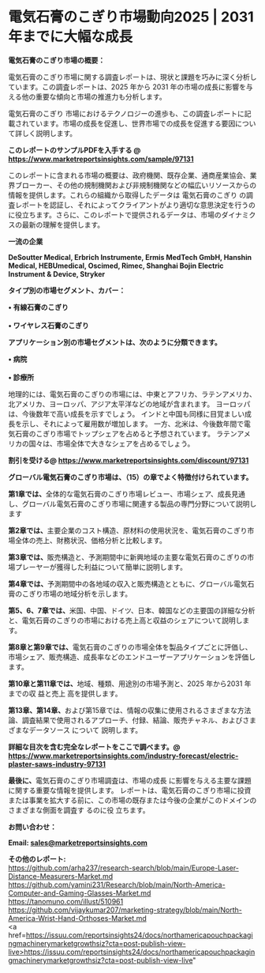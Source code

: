 # 電気石膏のこぎり市場動向2025 | 2031年までに大幅な成長

<strong><b>電気石膏のこぎり市場の概要：</b></strong>

電気石膏のこぎり市場に関する調査レポートは、現状と課題を巧みに深く分析しています。この調査レポートは、2025 年から 2031 年の市場の成長に影響を与える他の重要な傾向と市場の推進力も分析します。

電気石膏のこぎり 市場におけるテクノロジーの進歩も、この調査レポートに記載されています。市場の成長を促進し、世界市場での成長を促進する要因について詳しく説明します。

<strong>このレポートのサンプルPDFを入手する @ <a href=https://www.marketreportsinsights.com/sample/97131>https://www.marketreportsinsights.com/sample/97131</a></strong>

このレポートに含まれる市場の概要は、政府機関、既存企業、通商産業協会、業界ブローカー、その他の規制機関および非規制機関などの幅広いリソースからの情報を提供します。これらの組織から取得したデータは 電気石膏のこぎり の調査レポートを認証し、それによってクライアントがより適切な意思決定を行うのに役立ちます。さらに、このレポートで提供されるデータは、市場のダイナミクスの最新の理解を提供します。

<strong>一流の企業</strong>

<strong><b>DeSoutter Medical, Erbrich Instrumente, Ermis MedTech GmbH, Hanshin Medical, HEBUmedical, Oscimed, Rimec, Shanghai Bojin Electric Instrument & Device, Stryker</b></strong>

<strong><b>タイプ別の市場セグメント、カバー：</b></strong>

<strong>• 有線石膏のこぎり<br><br>• ワイヤレス石膏のこぎり</strong>

<strong><b>アプリケーション別の市場セグメントは、次のように分類できます。</b></strong>

<strong>• 病院<br><br>• 診療所</strong>

 地理的には、電気石膏のこぎりの市場には、中東とアフリカ、ラテンアメリカ、北アメリカ、ヨーロッパ、アジア太平洋などの地域が含まれます。 ヨーロッパは、今後数年で高い成長を示すでしょう。 インドと中国も同様に目覚ましい成長を示し、それによって雇用数が増加します。 一方、北米は、今後数年間で電気石膏のこぎり市場でトップシェアを占めると予想されています。 ラテンアメリカの国々は、市場全体で大きなシェアを占めるでしょう。

<strong>割引を受ける@ <a href=https://www.marketreportsinsights.com/discount/97131>https://www.marketreportsinsights.com/discount/97131</a></strong>

<strong><b>グローバル電気石膏のこぎり市場は、（15）の章でよく特徴付けられています。</b></strong>

<strong><b>第</b></strong><strong><b>1章では、</b></strong>全体的な電気石膏のこぎり市場レビュー、市場シェア、成長見通し、グローバル電気石膏のこぎり市場に関連する製品の専門分野について説明します

<strong><b>第2章では、</b></strong>主要企業のコスト構造、原材料の使用状況を、電気石膏のこぎり市場全体の売上、財務状況、価格分析と比較します。

<strong><b>第3章では、</b></strong>販売構造と、予測期間中に新興地域の主要な電気石膏のこぎりの市場プレーヤーが獲得した利益について簡単に説明します。

<strong><b>第4章では、</b></strong>予測期間中の各地域の収入と販売構造とともに、グローバル電気石膏のこぎり市場の地域分析を示します。

<strong><b>第5、6、7章では、</b></strong>米国、中国、ドイツ、日本、韓国などの主要国の詳細な分析と、電気石膏のこぎりの市場における売上高と収益のシェアについて説明します。

<strong><b>第8章と第9章では、</b></strong>電気石膏のこぎりの市場全体を製品タイプごとに評価し、市場シェア、販売構造、成長率などのエンドユーザーアプリケーションを評価します。

<strong><b>第10章と第11章では、</b></strong>地域、種類、用途別の市場予測と、2025 年から2031 年までの収 益と売上 高を提供します。

<strong><b>第13章、第14章、</b></strong>および第15章では、情報の収集に使用されるさまざまな方法論、調査結果で使用されるアプローチ、付録、結論、販売チャネル、およびさまざまなデータソース について 説明します。

<strong>詳細な目次を含む完全なレポートをここで調べます。@ <a href=https://www.marketreportsinsights.com/industry-forecast/electric-plaster-saws-industry-97131>https://www.marketreportsinsights.com/industry-forecast/electric-plaster-saws-industry-97131</a></strong>

<strong><b>最後に、</b></strong>電気石膏のこぎり市場調査は、市場の成長 に影響を</a>与える主要な課題に関する重要な情報を提供します。 レポートは、電気石膏のこぎり市場に投資または事業を拡大する前に、この市場の既存または今後の企業がこのドメインのさまざまな側面を調査す るのに役 立ちます。

<strong><b>お問い合わせ：</b></strong>

<strong>Email: </strong><a href=mailto:sales@marketreportsinsights.com><strong>sales@marketreportsinsights.com</strong></a>

<strong>その他のレポート:</strong>
<br>
<a href=https://github.com/arha237/research-search/blob/main/Europe-Laser-Distance-Measurers-Market.md>https://github.com/arha237/research-search/blob/main/Europe-Laser-Distance-Measurers-Market.md</a>
<br>
<a href=https://github.com/yamini231/Research/blob/main/North-America-Computer-and-Gaming-Glasses-Market.md>https://github.com/yamini231/Research/blob/main/North-America-Computer-and-Gaming-Glasses-Market.md</a>
<br>
<a href=https://tanomuno.com/illust/510961>https://tanomuno.com/illust/510961</a>
<br>
<a href=https://github.com/vijaykumar207/marketing-strategy/blob/main/North-America-Wrist-Hand-Orthoses-Market.md>https://github.com/vijaykumar207/marketing-strategy/blob/main/North-America-Wrist-Hand-Orthoses-Market.md</a>
<br>
<a href=https://issuu.com/reportsinsights24/docs/northamericapouchpackagingmachinerymarketgrowthsiz?cta=post-publish-view-live>https://issuu.com/reportsinsights24/docs/northamericapouchpackagingmachinerymarketgrowthsiz?cta=post-publish-view-live</a>"
